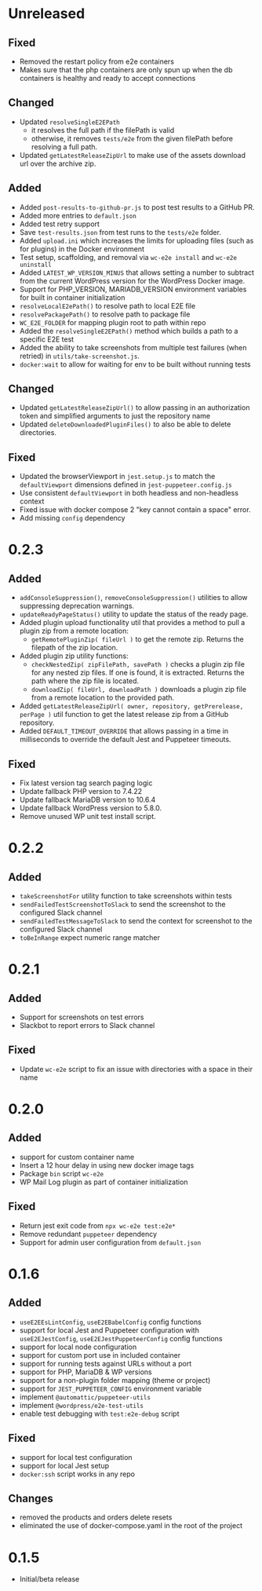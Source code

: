 # Unreleased

## Fixed
- Removed the restart policy from e2e containers
- Makes sure that the php containers are only spun up when the db containers is healthy and ready to accept connections

## Changed
- Updated `resolveSingleE2EPath` 
  - it resolves the full path if the filePath is valid
  - otherwise, it removes `tests/e2e` from the given filePath before resolving a full path.
- Updated `getLatestReleaseZipUrl` to make use of the assets download url over the archive zip.


## Added

- Added `post-results-to-github-pr.js` to post test results to a GitHub PR.
- Added more entries to `default.json`
- Added test retry support
- Save `test-results.json` from test runs to the `tests/e2e` folder.
- Added `upload.ini` which increases the limits for uploading files (such as for plugins) in the Docker environment
- Test setup, scaffolding, and removal via `wc-e2e install` and `wc-e2e uninstall`
- Added `LATEST_WP_VERSION_MINUS` that allows setting a number to subtract from the current WordPress version for the WordPress Docker image.
- Support for PHP_VERSION, MARIADB_VERSION environment variables for built in container initialization
- `resolveLocalE2ePath()` to resolve path to local E2E file
- `resolvePackagePath()` to resolve path to package file
- `WC_E2E_FOLDER` for mapping plugin root to path within repo
- Added the `resolveSingleE2EPath()` method which builds a path to a specific E2E test
- Added the ability to take screenshots from multiple test failures (when retried) in `utils/take-screenshot.js`.
- `docker:wait` to allow for waiting for env to be built without running tests

## Changed

- Updated `getLatestReleaseZipUrl()` to allow passing in an authorization token and simplified arguments to just the repository name
- Updated `deleteDownloadedPluginFiles()` to also be able to delete directories.

## Fixed

- Updated the browserViewport in `jest.setup.js` to match the `defaultViewport` dimensions defined in `jest-puppeteer.config.js`
- Use consistent `defaultViewport` in both headless and non-headless context
- Fixed issue with docker compose 2 "key cannot contain a space" error.
- Add missing `config` dependency

# 0.2.3

## Added

- `addConsoleSuppression()`, `removeConsoleSuppression()` utilities to allow suppressing deprecation warnings.
- `updateReadyPageStatus()` utility to update the status of the ready page.
- Added plugin upload functionality util that provides a method to pull a plugin zip from a remote location:
  - `getRemotePluginZip( fileUrl )` to get the remote zip. Returns the filepath of the zip location.
- Added plugin zip utility functions:
  - `checkNestedZip( zipFilePath, savePath )` checks a plugin zip file for any nested zip files. If one is found, it is extracted. Returns the path where the zip file is located.
  - `downloadZip( fileUrl, downloadPath )` downloads a plugin zip file from a remote location to the provided path.
- Added `getLatestReleaseZipUrl( owner, repository, getPrerelease, perPage )` util function to get the latest release zip from a GitHub repository.
- Added `DEFAULT_TIMEOUT_OVERRIDE` that allows passing in a time in milliseconds to override the default Jest and Puppeteer timeouts.

## Fixed

- Fix latest version tag search paging logic
- Update fallback PHP version to 7.4.22
- Update fallback MariaDB version to 10.6.4
- Update fallback WordPress version to 5.8.0.
- Remove unused WP unit test install script.

# 0.2.2

## Added

- `takeScreenshotFor` utility function to take screenshots within tests
- `sendFailedTestScreenshotToSlack` to send the screenshot to the configured Slack channel
- `sendFailedTestMessageToSlack` to send the context for screenshot to the configured Slack channel
- `toBeInRange` expect numeric range matcher

# 0.2.1

## Added

- Support for screenshots on test errors
- Slackbot to report errors to Slack channel

## Fixed

- Update `wc-e2e` script to fix an issue with directories with a space in their name

# 0.2.0

## Added

- support for custom container name
- Insert a 12 hour delay in using new docker image tags
- Package `bin` script `wc-e2e`
- WP Mail Log plugin as part of container initialization

## Fixed

- Return jest exit code from `npx wc-e2e test:e2e*`
- Remove redundant `puppeteer` dependency
- Support for admin user configuration from `default.json`

# 0.1.6

## Added

- `useE2EEsLintConfig`, `useE2EBabelConfig` config functions
- support for local Jest and Puppeteer configuration with `useE2EJestConfig`, `useE2EJestPuppeteerConfig` config functions
- support for local node configuration
- support for custom port use in included container
- support for running tests against URLs without a port
- support for PHP, MariaDB & WP versions
- support for a non-plugin folder mapping (theme or project)
- support for `JEST_PUPPETEER_CONFIG` environment variable
- implement `@automattic/puppeteer-utils`
- implement `@wordpress/e2e-test-utils`
- enable test debugging with `test:e2e-debug` script

## Fixed

- support for local test configuration 
- support for local Jest setup
- `docker:ssh` script works in any repo

## Changes

- removed the products and orders delete resets
- eliminated the use of docker-compose.yaml in the root of the project

# 0.1.5

- Initial/beta release
